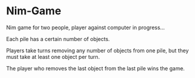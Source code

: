 # Nim-Game

Nim game for two people, player against computer in progress...


Each pile has a certain number of objects.

Players take turns removing any number of objects from one pile, but they must take at least one object per turn.

The player who removes the last object from the last pile wins the game.
